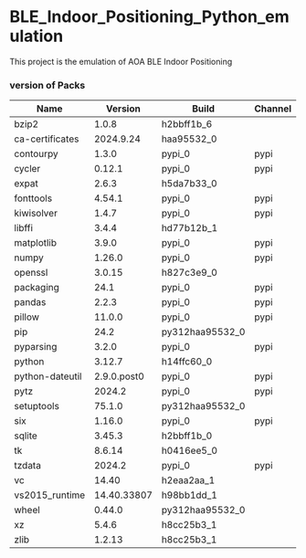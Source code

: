 # BLE_Indoor_Positioning_Python_emulation

This project is the emulation of AOA BLE Indoor Positioning  



### version of Packs

|  Name          | Version          | Build              | Channel  |
|----------------|------------------|--------------------|----------|
| bzip2          | 1.0.8            | h2bbff1b_6         |          |
| ca-certificates | 2024.9.24        | haa95532_0         |          |
| contourpy      | 1.3.0            | pypi_0             | pypi     |
| cycler         | 0.12.1           | pypi_0             | pypi     |
| expat          | 2.6.3            | h5da7b33_0         |          |
| fonttools      | 4.54.1           | pypi_0             | pypi     |
| kiwisolver     | 1.4.7            | pypi_0             | pypi     |
| libffi         | 3.4.4            | hd77b12b_1         |          |
| matplotlib     | 3.9.0            | pypi_0             | pypi     |
| numpy          | 1.26.0           | pypi_0             | pypi     |
| openssl        | 3.0.15           | h827c3e9_0         |          |
| packaging      | 24.1             | pypi_0             | pypi     |
| pandas         | 2.2.3            | pypi_0             | pypi     |
| pillow         | 11.0.0           | pypi_0             | pypi     |
| pip            | 24.2             | py312haa95532_0    |          |
| pyparsing      | 3.2.0            | pypi_0             | pypi     |
| python         | 3.12.7           | h14ffc60_0         |          |
| python-dateutil | 2.9.0.post0      | pypi_0             | pypi     |
| pytz           | 2024.2           | pypi_0             | pypi     |
| setuptools     | 75.1.0           | py312haa95532_0    |          |
| six            | 1.16.0           | pypi_0             | pypi     |
| sqlite         | 3.45.3           | h2bbff1b_0         |          |
| tk             | 8.6.14           | h0416ee5_0         |          |
| tzdata         | 2024.2           | pypi_0             | pypi     |
| vc             | 14.40            | h2eaa2aa_1         |          |
| vs2015_runtime | 14.40.33807      | h98bb1dd_1         |          |
| wheel          | 0.44.0           | py312haa95532_0    |          |
| xz             | 5.4.6            | h8cc25b3_1         |          |
| zlib           | 1.2.13           | h8cc25b3_1         |          |
